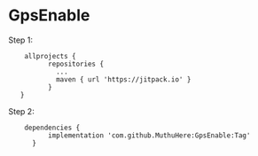 # GpsEnable

Step 1:

        allprojects {
		      repositories {
		       	...
	     	  	maven { url 'https://jitpack.io' }
	    	  }
       }
      
 Step 2:  
 
   
        dependencies {
	          implementation 'com.github.MuthuHere:GpsEnable:Tag'
	      }

